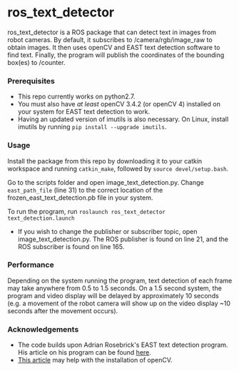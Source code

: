 # ros\_text\_detector

ros\_text\_detector is a ROS package that can detect text in images from robot cameras. By default, it subscribes to /camera/rgb/image\_raw to obtain images. It then uses openCV and EAST text detection software to find text. Finally, the program will publish the coordinates of the bounding box(es) to /counter. 

### Prerequisites
- This repo currently works on python2.7.
- You must also have _at least_ openCV 3.4.2 (or openCV 4) installed on your system for EAST text detection to work. 
- Having an updated version of imutils is also necessary. On Linux, install imutils by running `pip install --upgrade imutils`.

### Usage
Install the package from this repo by downloading it to your catkin workspace and running `catkin_make`, followed by `source devel/setup.bash`.

Go to the scripts folder and open image\_text\_detection.py. Change `east_path_file` (line 31) to the correct location of the frozen\_east\_text\_detection.pb file in your system. 

To run the program, run `roslaunch ros_text_detector text_detection.launch`

- If you wish to change the publisher or subscriber topic, open image\_text\_detection.py. The ROS publisher is found on line 21, and the ROS subscriber is found on line 165.
### Performance
Depending on the system running the program, text detection of each frame may take anywhere from 0.5 to 1.5 seconds. On a 1.5 second system, the program and video display will be delayed by approximately 10 seconds (e.g. a movement of the robot camera will show up on the video display ~10 seconds after the movement occurs). 



### Acknowledgements
- The code builds upon Adrian Rosebrick's EAST text detection program. His article on his program can be found [here](https://www.pyimagesearch.com/2018/08/20/opencv-text-detection-east-text-detector/).
- [This article](https://www.pyimagesearch.com/2018/08/15/how-to-install-opencv-4-on-ubuntu/) may help with the installation of openCV. 


